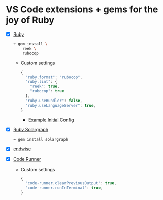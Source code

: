 # VS Code extensions + gems for the joy of Ruby

- [x] [Ruby](https://marketplace.visualstudio.com/items?itemName=rebornix.Ruby)

  ```sh
  ➜ gem install \
      reek \
      rubocop
  ```

  - Custom settings

    ```js
    {
      "ruby.format": "rubocop",
      "ruby.lint": {
        "reek": true,
        "rubocop": true
      },
      "ruby.useBundler": false,
      "ruby.useLanguageServer": true,
    }
    ```

    - [Example Initial Config](https://github.com/rubyide/vscode-ruby/blob/main/packages/vscode-ruby-client/README.md#example-initial-configuration)

- [x] [Ruby Solargraph](https://marketplace.visualstudio.com/items?itemName=castwide.solargraph)

  ```sh
  ➜ gem install solargraph
  ```

- [x] [endwise](https://marketplace.visualstudio.com/items?itemName=kaiwood.endwise)

- [x] [Code Runner](https://marketplace.visualstudio.com/items?itemName=formulahendry.code-runner)

  - Custom settings

    ```js
    {
      "code-runner.clearPreviousOutput": true,
      "code-runner.runInTerminal": true,
    }
    ```
